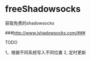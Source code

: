 # freeShadowsocks
获取免费的shadowsocks 

###http://www.ishadowsocks.com/###

TODO

1，根据不同系统写入不同位置
2, 定时更新
